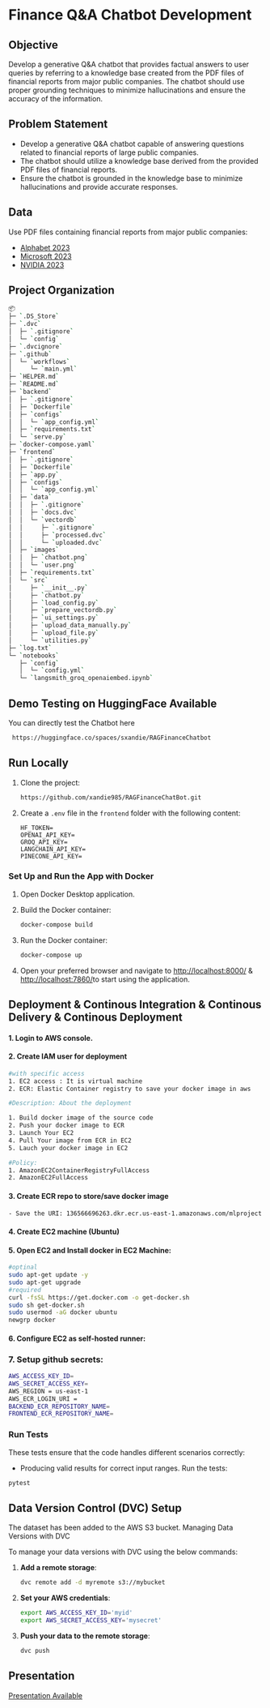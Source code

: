 # Finance Q&A Chatbot Development

## Objective

Develop a generative Q&A chatbot that provides factual answers to user queries by referring to a knowledge base created from the PDF files of financial reports from major public companies. The chatbot should use proper grounding techniques to minimize hallucinations and ensure the accuracy of the information.

## Problem Statement

- Develop a generative Q&A chatbot capable of answering questions related to financial reports of large public companies.
- The chatbot should utilize a knowledge base derived from the provided PDF files of financial reports.
- Ensure the chatbot is grounded in the knowledge base to minimize hallucinations and provide accurate responses.

## Data

Use PDF files containing financial reports from major public companies:

- [Alphabet 2023](https://abc.xyz/assets/investor/static/pdf/20230203_alphabet_10K.pdf)
- [Microsoft 2023](https://www.microsoft.com/investor/reports/ar23/)
- [NVIDIA 2023](https://s201.q4cdn.com/141608511/files/doc_financials/2023/ar/2023-Annual-Report-1.pdf)



Project Organization
------------
```bash
📦 
├─ `.DS_Store`
├─ `.dvc`
│  ├─ `.gitignore`
│  └─ `config`
├─ `.dvcignore`
├─ `.github`
│  └─ `workflows`
│     └─ `main.yml`
├─ `HELPER.md`
├─ `README.md`
├─ `backend`
│  ├─ `.gitignore`
│  ├─ `Dockerfile`
│  ├─ `configs`
│  │  └─ `app_config.yml`
│  ├─ `requirements.txt`
│  └─ `serve.py`
├─ `docker-compose.yaml`
├─ `frontend`
│  ├─ `.gitignore`
│  ├─ `Dockerfile`
│  ├─ `app.py`
│  ├─ `configs`
│  │  └─ `app_config.yml`
│  ├─ `data`
│  │  ├─ `.gitignore`
│  │  ├─ `docs.dvc`
│  │  └─ `vectordb`
│  │     ├─ `.gitignore`
│  │     ├─ `processed.dvc`
│  │     └─ `uploaded.dvc`
│  ├─ `images`
│  │  ├─ `chatbot.png`
│  │  └─ `user.png`
│  ├─ `requirements.txt`
│  └─ `src`
│     ├─ `__init__.py`
│     ├─ `chatbot.py`
│     ├─ `load_config.py`
│     ├─ `prepare_vectordb.py`
│     ├─ `ui_settings.py`
│     ├─ `upload_data_manually.py`
│     ├─ `upload_file.py`
│     └─ `utilities.py`
├─ `log.txt`
└─ `notebooks`
   ├─ `config`
   │  └─ `config.yml`
   └─ `langsmith_groq_openaiembed.ipynb`

```


## Demo Testing on HuggingFace Available

You can directly test the Chatbot here
```bash
 https://huggingface.co/spaces/sxandie/RAGFinanceChatbot
```

## Run Locally
1. Clone the project:

    ```bash
    https://github.com/xandie985/RAGFinanceChatBot.git
    ```

2. Create a `.env` file in the `frontend` folder with the following content:

    ```env
    HF_TOKEN=
    OPENAI_API_KEY=
    GROQ_API_KEY=
    LANGCHAIN_API_KEY=
    PINECONE_API_KEY=
    ```

### Set Up and Run the App with Docker

1. Open Docker Desktop application.

2. Build the Docker container:

    ```bash
    docker-compose build
    ```

3. Run the Docker container:

    ```bash
    docker-compose up
    ```

4. Open your preferred browser and navigate to [http://localhost:8000/](http://localhost:8000/) & [http://localhost:7860/](http://localhost:7860/)to start using the application.



## Deployment & Continous Integration & Continous Delivery & Continous Deployment

#### 1. Login to AWS console.
#### 2. Create IAM user for deployment

```bash
#with specific access
1. EC2 access : It is virtual machine
2. ECR: Elastic Container registry to save your docker image in aws

#Description: About the deployment

1. Build docker image of the source code
2. Push your docker image to ECR
3. Launch Your EC2 
4. Pull Your image from ECR in EC2
5. Lauch your docker image in EC2

#Policy:
1. AmazonEC2ContainerRegistryFullAccess
2. AmazonEC2FullAccess
```

#### 3. Create ECR repo to store/save docker image
```bash
- Save the URI: 136566696263.dkr.ecr.us-east-1.amazonaws.com/mlproject
```
#### 4. Create EC2 machine (Ubuntu)
#### 5. Open EC2 and Install docker in EC2 Machine:

```bash
#optinal
sudo apt-get update -y
sudo apt-get upgrade
#required
curl -fsSL https://get.docker.com -o get-docker.sh
sudo sh get-docker.sh
sudo usermod -aG docker ubuntu
newgrp docker
```
#### 6. Configure EC2 as self-hosted runner:

### 7. Setup github secrets:
```bash
AWS_ACCESS_KEY_ID=
AWS_SECRET_ACCESS_KEY=
AWS_REGION = us-east-1
AWS_ECR_LOGIN_URI = 
BACKEND_ECR_REPOSITORY_NAME=
FRONTEND_ECR_REPOSITORY_NAME=
```

### Run Tests
These tests ensure that the code handles different scenarios correctly:
- Producing valid results for correct input ranges.
Run the tests:

```bash
pytest
```

## Data Version Control (DVC) Setup

The dataset has been added to the AWS S3 bucket.
Managing Data Versions with DVC

To manage your data versions with DVC using the below commands:

1. **Add a remote storage**:
    ```bash
    dvc remote add -d myremote s3://mybucket
    ```
2. **Set your AWS credentials**:
    ```bash
    export AWS_ACCESS_KEY_ID='myid'
    export AWS_SECRET_ACCESS_KEY='mysecret'
    ```
3. **Push your data to the remote storage**:
    ```bash
    dvc push
    ```

## Presentation 
[Presentation Available]()
